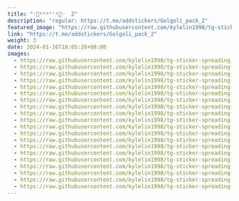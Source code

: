 ```yaml
---
title: "♡🌸ᵍᵒᵍᵒˡᶤ🌸♡  2"
description: "regular: https://t.me/addstickers/Golgoli_pack_2"
featured_image: "https://raw.githubusercontent.com/kylelin1998/tg-sticker-spreading-worldwide-images/main/img/11da7673-0f22-4e83-90ca-b93f1cc70200.jpg"
link: "https://t.me/addstickers/Golgoli_pack_2"
weight: 3
date: 2024-01-16T18:05:28+08:00
images:
  - https://raw.githubusercontent.com/kylelin1998/tg-sticker-spreading-worldwide-images/main/img/11da7673-0f22-4e83-90ca-b93f1cc70200.jpg
  - https://raw.githubusercontent.com/kylelin1998/tg-sticker-spreading-worldwide-images/main/img/3a3b2ddc-e364-48d7-93fe-d2b28146326c.jpg
  - https://raw.githubusercontent.com/kylelin1998/tg-sticker-spreading-worldwide-images/main/img/468b086d-aae8-44f5-abd0-54bb46d03da8.jpg
  - https://raw.githubusercontent.com/kylelin1998/tg-sticker-spreading-worldwide-images/main/img/e6d01763-7370-42fb-b53f-91182abdef2e.jpg
  - https://raw.githubusercontent.com/kylelin1998/tg-sticker-spreading-worldwide-images/main/img/19cd11ee-2ada-469b-b34e-245a022a7060.jpg
  - https://raw.githubusercontent.com/kylelin1998/tg-sticker-spreading-worldwide-images/main/img/e3a61c85-a5a2-44cb-ad1e-7e42a824f5cb.jpg
  - https://raw.githubusercontent.com/kylelin1998/tg-sticker-spreading-worldwide-images/main/img/ea6b5220-b4d7-4eaa-9449-884e8f46e587.jpg
  - https://raw.githubusercontent.com/kylelin1998/tg-sticker-spreading-worldwide-images/main/img/19833f20-ad17-4827-b9b3-051c4f23d3ef.jpg
  - https://raw.githubusercontent.com/kylelin1998/tg-sticker-spreading-worldwide-images/main/img/c60603e3-7cac-4869-82bb-5b8dac833bec.jpg
  - https://raw.githubusercontent.com/kylelin1998/tg-sticker-spreading-worldwide-images/main/img/ce190b4a-f3b0-46db-a798-d63122d0ac55.jpg
  - https://raw.githubusercontent.com/kylelin1998/tg-sticker-spreading-worldwide-images/main/img/38afc75e-5d3f-4bd4-8096-059ff179c75c.jpg
  - https://raw.githubusercontent.com/kylelin1998/tg-sticker-spreading-worldwide-images/main/img/3554f56c-9285-429e-b31c-ae05be0ab9fe.jpg
  - https://raw.githubusercontent.com/kylelin1998/tg-sticker-spreading-worldwide-images/main/img/d9830b5f-d029-4429-b44f-f3283cdb0b16.jpg
  - https://raw.githubusercontent.com/kylelin1998/tg-sticker-spreading-worldwide-images/main/img/fcc0ae32-9fd8-40db-98fa-20eac95742da.jpg
  - https://raw.githubusercontent.com/kylelin1998/tg-sticker-spreading-worldwide-images/main/img/d00368e8-4fa7-4e81-b0b8-f0cbb16df5da.jpg
  - https://raw.githubusercontent.com/kylelin1998/tg-sticker-spreading-worldwide-images/main/img/611df407-32b0-4fa8-988c-b949b421756b.jpg
  - https://raw.githubusercontent.com/kylelin1998/tg-sticker-spreading-worldwide-images/main/img/30c5df6f-1eaf-49bf-8efa-e3c5f973a361.jpg
  - https://raw.githubusercontent.com/kylelin1998/tg-sticker-spreading-worldwide-images/main/img/b973cbad-eafa-4754-83cd-f20f4af72944.jpg
  - https://raw.githubusercontent.com/kylelin1998/tg-sticker-spreading-worldwide-images/main/img/51790f96-6beb-4ba0-903c-6eb6a7f8548d.jpg
  - https://raw.githubusercontent.com/kylelin1998/tg-sticker-spreading-worldwide-images/main/img/55a7e16c-7b74-4fa8-b7c9-309962baf046.jpg
---
```

